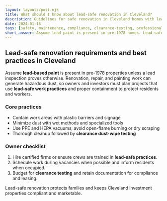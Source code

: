 ```yaml
---
layout: layouts/post.njk
title: What should I know about lead-safe renovation in Cleveland?
description: Guidelines for safe renovation in Cleveland homes with lead paint including legal requirements and contractor certification
date: 2024-01-15
tags: [safety, maintenance, compliance, clearance-testing, professional-services]
short_answer: Assume lead paint is present in pre-1978 homes. Lead-safe renovation practices are required by law. Hire certified contractors and ensure proper containment and cleanup.
---
```

<h2>Lead-safe renovation requirements and best practices in Cleveland</h2>
<p>Assume <strong>lead-based paint</strong> is present in pre-1978 properties unless a lead inspection proves otherwise. Renovation, repair, and painting work can generate hazardous dust, so owners and investors must plan projects that use <strong>lead-safe work practices</strong> and proper containment to protect residents and workers.</p>
<h3>Core practices</h3>
<ul>
  <li>Contain work areas with plastic barriers and signage</li>
  <li>Minimize dust with wet methods and specialized tools</li>
  <li>Use PPE and HEPA vacuums; avoid open-flame burning or dry scraping</li>
  <li>Thorough cleanup followed by <strong>clearance dust-wipe testing</strong></li>
</ul>
<h3>Owner checklist</h3>
<ol>
  <li>Hire certified firms or ensure crews are trained in <strong>lead-safe practices</strong>.</li>
  <li>Schedule work during vacancies when possible and inform residents when occupied.</li>
  <li>Budget for <strong>clearance testing</strong> and retain documentation for compliance and leasing.</li>
</ol>
<p>Lead-safe renovation protects families and keeps Cleveland investment properties compliant and marketable.</p>
